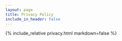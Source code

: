 ```yaml
---
layout: page
title: Privacy Policy
include_in_header: false
---
```


{% include_relative privacy.html markdown=false %}